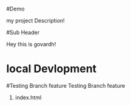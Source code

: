 #Demo

my project Description!

#Sub Header

Hey this is govardh!

# local Devlopment

#Testing Branch feature Testing Branch feature

1. index.html
